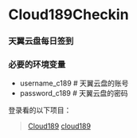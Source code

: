 # Cloud189Checkin

### 天翼云盘每日签到<br>

### 必要的环境变量

- username_c189 # 天翼云盘的账号
- password_c189 # 天翼云盘的密码


登录看的以下项目：

> [Cloud189](https://github.com/Dawnnnnnn/Cloud189) 
> [cloud189](https://github.com/Aruelius/cloud189)
